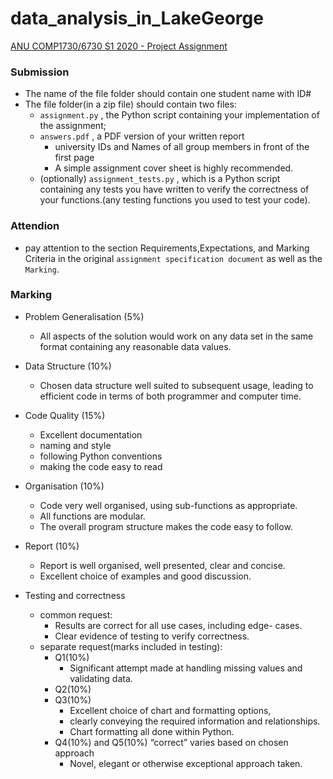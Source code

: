 # data_analysis_in_LakeGeorge
[ANU COMP1730/6730 S1 2020 - Project Assignment](https://cs.anu.edu.au/courses/comp1730/assessment/project/) 


### Submission  

- The name of the file folder should contain one student name with ID#
- The file folder(in a zip file) should contain two files:
  - `assignment.py` , the Python script containing your implementation of the assignment;   
  - `answers.pdf` , a PDF version of your written report
    - university IDs and Names of all group members in front of the first page 
    - A simple assignment cover sheet is highly recommended.
  - (optionally) `assignment_tests.py` , which is a Python script containing any tests you have written to verify the correctness of your functions.(any testing functions you used to test your code).
  
  
### Attendion  

- pay attention to the section Requirements,Expectations, and Marking Criteria in the original `assignment specification document` as well as the `Marking`. 


### Marking  

- Problem Generalisation (5%)  
  - All aspects of the solution would work on any data set in the same format containing any reasonable data values.  
- Data Structure (10%)  
  - Chosen data structure well suited to subsequent usage, leading to efficient code in terms of both programmer and computer time.
- Code Quality (15%)
  - Excellent documentation
  - naming and style 
  - following Python conventions 
  - making the code easy to read
- Organisation (10%)
  - Code very well organised, using sub-functions as appropriate.
  - All functions are modular.
  - The overall program structure makes the code easy to follow.
- Report (10%)
  - Report is well organised, well presented, clear and concise.
  - Excellent choice of examples and good discussion.
  
- Testing and correctness  
  - common request:
    - Results are correct for all use cases, including edge- cases. 
    - Clear evidence of testing to verify correctness.
  - separate request(marks included in testing):
    - Q1(10%)
      - Significant attempt made at handling missing values and validating data.
    - Q2(10%)
    - Q3(10%)
      - Excellent choice of chart and formatting options,
      - clearly conveying the required information and relationships.
      - Chart formatting all done within Python.
    - Q4(10%) and Q5(10%)  “correct” varies based on chosen approach
      - Novel, elegant or otherwise exceptional approach taken.
      
   
